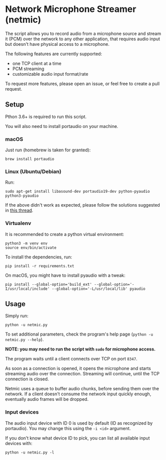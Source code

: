 # Network Microphone Streamer (netmic)

The script allows you to record audio from a microphone source and stream it (PCM) over the network to any other application, that requires audio input but doesn't have physical access to a microphone.

The following features are currently supported:
- one TCP client at a time
- PCM streaming
- customizable audio input format/rate

To request more features, please open an issue, or feel free to create a pull request.

## Setup

Pthon 3.6+ is required to run this script.

You will also need to install portaudio on your machine.

### macOS

Just run (homebrew is taken for granted):
```
brew install portaudio
```

### Linux (Ubuntu/Debian)

Run:
```
sudo apt-get install libasound-dev portaudio19-dev python-pyaudio python3-pyaudio
```

If the above didn't work as expected, please follow the solutions suggested in [this thread](https://stackoverflow.com/questions/20023131/cannot-install-pyaudio-gcc-error).

### Virtualenv

It is recommended to create a python virtual environment:
```
python3 -m venv env
source env/bin/activate
```

To install the dependencies, run:
```
pip install -r requirements.txt
```

On macOS, you might have to install pyaudio with a tweak:
```
pip install --global-option='build_ext' --global-option='-I/usr/local/include' --global-option='-L/usr/local/lib' pyaudio
```

## Usage

Simply run:
```
python -u netmic.py
```

To set additional parameters, check the program's help page (`python -u netmic.py --help`).

**NOTE: you may need to run the script with `sudo` for microphone access.**

The program waits until a client connects over TCP on port `8347`.

As soon as a connection is opened, it opens the microphone and starts streaming audio over the connection. Streaming will continue, until the TCP connection is closed.

Netmic uses a queue to buffer audio chunks, before sending them over the network.
If a client doesn't consume the network input quickly enough, eventually audio frames will be dropped.

### Input devices

The audio input device with ID 0 is used by default (ID as recognized by portaudio). You may change this using the `-i <id>` argument.

If you don't know what device ID to pick, you can list all available input devices with:
```
python -u netmic.py -l
```

